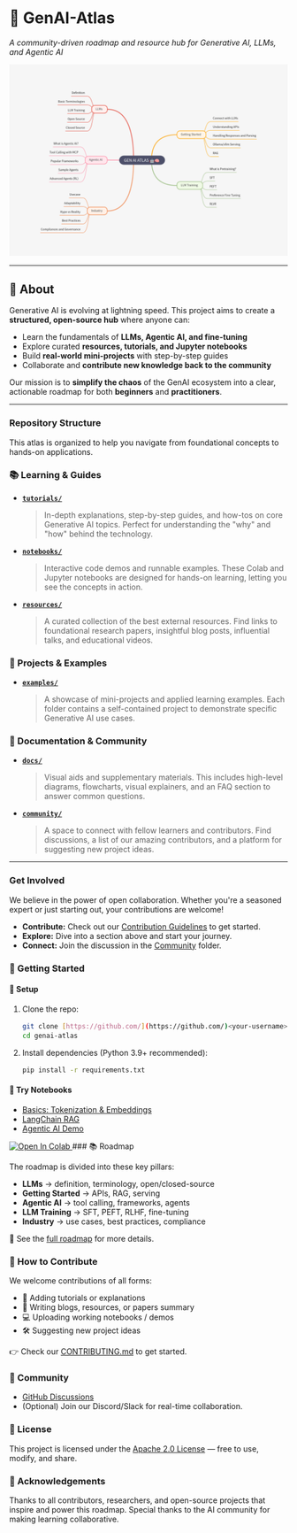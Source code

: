 # 🌌 GenAI-Atlas  
*A community-driven roadmap and resource hub for Generative AI, LLMs, and Agentic AI*  

![roadmap-banner](docs/roadmap_visuals/roadmap.png)  

---

## 📌 About
Generative AI is evolving at lightning speed. This project aims to create a **structured, open-source hub** where anyone can:  
- Learn the fundamentals of **LLMs, Agentic AI, and fine-tuning**  
- Explore curated **resources, tutorials, and Jupyter notebooks**  
- Build **real-world mini-projects** with step-by-step guides  
- Collaborate and **contribute new knowledge back to the community**  

Our mission is to **simplify the chaos** of the GenAI ecosystem into a clear, actionable roadmap for both **beginners** and **practitioners**.  

---

### Repository Structure

This atlas is organized to help you navigate from foundational concepts to hands-on applications.

### 📚 Learning & Guides

* **[`tutorials/`](tutorials/)**
    > In-depth explanations, step-by-step guides, and how-tos on core Generative AI topics. Perfect for understanding the "why" and "how" behind the technology.

* **[`notebooks/`](notebooks/)**
    > Interactive code demos and runnable examples. These Colab and Jupyter notebooks are designed for hands-on learning, letting you see the concepts in action.

* **[`resources/`](resources/)**
    > A curated collection of the best external resources. Find links to foundational research papers, insightful blog posts, influential talks, and educational videos.

### 🚀 Projects & Examples

* **[`examples/`](examples/)**
    > A showcase of mini-projects and applied learning examples. Each folder contains a self-contained project to demonstrate specific Generative AI use cases.

### 📖 Documentation & Community

* **[`docs/`](docs/)**
    > Visual aids and supplementary materials. This includes high-level diagrams, flowcharts, visual explainers, and an FAQ section to answer common questions.

* **[`community/`](community/)**
    > A space to connect with fellow learners and contributors. Find discussions, a list of our amazing contributors, and a platform for suggesting new project ideas.

---

### Get Involved

We believe in the power of open collaboration. Whether you're a seasoned expert or just starting out, your contributions are welcome!

* **Contribute:** Check out our [Contribution Guidelines](CONTRIBUTING.md) to get started.
* **Explore:** Dive into a section above and start your journey.
* **Connect:** Join the discussion in the [Community](community/) folder.



### 🚀 Getting Started

#### 🔧 Setup

1.  Clone the repo:
    ```bash
    git clone [https://github.com/](https://github.com/)<your-username>/genai-atlas.git
    cd genai-atlas
    ```
2.  Install dependencies (Python 3.9+ recommended):
    ```bash
    pip install -r requirements.txt
    ```

#### 📘 Try Notebooks

* [Basics: Tokenization & Embeddings](notebooks/basics_tokenization_embeddings.ipynb)
* [LangChain RAG](notebooks/COMPLETE_RAG_WITH_LANGCHAIN.ipynb)
* [Agentic AI Demo](notebooks/agentic_ai_demo.ipynb)

<a href="https://colab.research.google.com/github/Devank-Garg/genai-atlas/blob/main/notebooks/COMPLETE_RAG_WITH_LANGCHAIN.ipynb" target="_blank">
    <img src="https://colab.research.google.com/assets/colab-badge.svg" alt="Open In Colab"/>
</a>
### 📚 Roadmap

The roadmap is divided into these key pillars:

* **LLMs** → definition, terminology, open/closed-source
* **Getting Started** → APIs, RAG, serving
* **Agentic AI** → tool calling, frameworks, agents
* **LLM Training** → SFT, PEFT, RLHF, fine-tuning
* **Industry** → use cases, best practices, compliance

📍 See the [full roadmap](ROADMAP.md) for more details.

### 🌟 How to Contribute

We welcome contributions of all forms:

* 📖 Adding tutorials or explanations
* 📝 Writing blogs, resources, or papers summary
* 💻 Uploading working notebooks / demos
* 🛠 Suggesting new project ideas

👉 Check our [CONTRIBUTING.md](CONTRIBUTING.md) to get started.

### 💬 Community

* [GitHub Discussions](https://github.com/Devank-Garg/genai-atlas/discussions)
* (Optional) Join our Discord/Slack for real-time collaboration.

### 📜 License

This project is licensed under the [Apache 2.0 License](LICENSE) — free to use, modify, and share.

### 🙌 Acknowledgements

Thanks to all contributors, researchers, and open-source projects that inspire and power this roadmap. Special thanks to the AI community for making learning collaborative.
